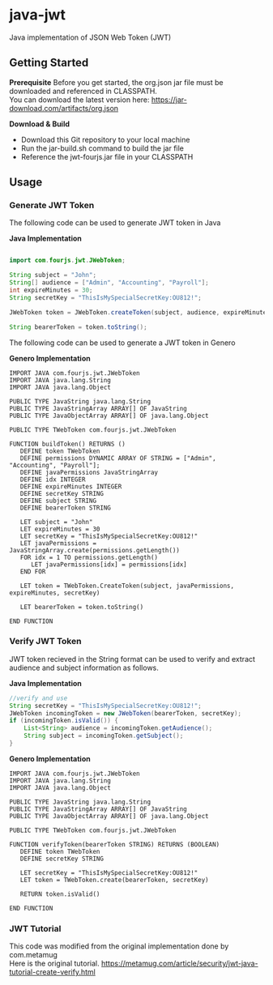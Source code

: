 # java-jwt
Java implementation of JSON Web Token (JWT) 

## Getting Started
**Prerequisite**
Before you get started, the org.json jar file must be downloaded and referenced in CLASSPATH.\
You can download the latest version here: https://jar-download.com/artifacts/org.json

**Download & Build**
- Download this Git repository to your local machine
- Run the jar-build.sh command to build the jar file
- Reference the jwt-fourjs.jar file in your CLASSPATH

## Usage


### Generate JWT Token 

The following code can be used to generate JWT token in Java

**Java Implementation**
```java

import com.fourjs.jwt.JWebToken;

String subject = "John";
String[] audience = ["Admin", "Accounting", "Payroll"];
int expireMinutes = 30;
String secretKey = "ThisIsMySpecialSecretKey:OU812!";

JWebToken token = JWebToken.createToken(subject, audience, expireMinutes, secretKey);

String bearerToken = token.toString();

```

The following code can be used to generate a JWT token in Genero

**Genero Implementation**
```genero
IMPORT JAVA com.fourjs.jwt.JWebToken
IMPORT JAVA java.lang.String
IMPORT JAVA java.lang.Object

PUBLIC TYPE JavaString java.lang.String
PUBLIC TYPE JavaStringArray ARRAY[] OF JavaString
PUBLIC TYPE JavaObjectArray ARRAY[] OF java.lang.Object

PUBLIC TYPE TWebToken com.fourjs.jwt.JWebToken

FUNCTION buildToken() RETURNS ()
   DEFINE token TWebToken
   DEFINE permissions DYNAMIC ARRAY OF STRING = ["Admin", "Accounting", "Payroll"];
   DEFINE javaPermissions JavaStringArray
   DEFINE idx INTEGER
   DEFINE expireMinutes INTEGER
   DEFINE secretKey STRING
   DEFINE subject STRING
   DEFINE bearerToken STRING

   LET subject = "John" 
   LET expireMinutes = 30
   LET secretKey = "ThisIsMySpecialSecretKey:OU812!"
   LET javaPermissions = JavaStringArray.create(permissions.getLength())
   FOR idx = 1 TO permissions.getLength()
      LET javaPermissions[idx] = permissions[idx]
   END FOR

   LET token = TWebToken.CreateToken(subject, javaPermissions, expireMinutes, secretKey)

   LET bearerToken = token.toString()

END FUNCTION

```

### Verify JWT Token 

JWT token recieved in the String format can be used to verify and extract audience and subject information as follows.

**Java Implementation**
```java
//verify and use
String secretKey = "ThisIsMySpecialSecretKey:OU812!";
JWebToken incomingToken = new JWebToken(bearerToken, secretKey);
if (incomingToken.isValid()) {
    List<String> audience = incomingToken.getAudience();
    String subject = incomingToken.getSubject();
}
```

**Genero Implementation**
```genero
IMPORT JAVA com.fourjs.jwt.JWebToken
IMPORT JAVA java.lang.String
IMPORT JAVA java.lang.Object

PUBLIC TYPE JavaString java.lang.String
PUBLIC TYPE JavaStringArray ARRAY[] OF JavaString
PUBLIC TYPE JavaObjectArray ARRAY[] OF java.lang.Object

PUBLIC TYPE TWebToken com.fourjs.jwt.JWebToken

FUNCTION verifyToken(bearerToken STRING) RETURNS (BOOLEAN)
   DEFINE token TWebToken
   DEFINE secretKey STRING

   LET secretKey = "ThisIsMySpecialSecretKey:OU812!"
   LET token = TWebToken.create(bearerToken, secretKey)
   
   RETURN token.isValid()

END FUNCTION
```

### JWT Tutorial 
This code was modified from the original implementation done by com.metamug\
Here is the original tutorial.
https://metamug.com/article/security/jwt-java-tutorial-create-verify.html
